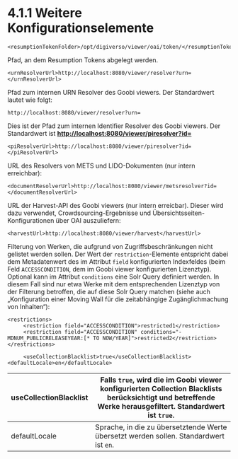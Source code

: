 # 4.1.1 Weitere Konfigurationselemente

```text
<resumptionTokenFolder>/opt/digiverso/viewer/oai/token/</resumptionTokenFolder>
```

Pfad, an dem Resumption Tokens abgelegt werden.  


```text
<urnResolverUrl>http://localhost:8080/viewer/resolver?urn=</urnResolverUrl>
```

Pfad zum internen URN Resolver des Goobi viewers. Der Standardwert lautet wie folgt:   


```text
http://localhost:8080/viewer/resolver?urn=
```

Dies ist der Pfad zum internen Identifier Resolver des Goobi viewers. Der Standardwert ist [**http://localhost:8080/viewer/piresolver?id=**](http://localhost:8080/viewer/piresolver?id=**.**********)  


```text
<piResolverUrl>http://localhost:8080/viewer/piresolver?id=</piResolverUrl>
```

URL des Resolvers von METS und LIDO-Dokumenten \(nur intern erreichbar\):  


```text
<documentResolverUrl>http://localhost:8080/viewer/metsresolver?id=</documentResolverUrl>
```

URL der Harvest-API des Goobi viewers \(nur intern erreicbar\). Dieser wird dazu verwendet, Crowdsourcing-Ergebnisse und Übersichtsseiten-Konfigurationen über OAI auszuliefern:  


```text
<harvestUrl>http://localhost:8080/viewer/harvest</harvestUrl>
```

Filterung von Werken, die aufgrund von Zugriffsbeschränkungen nicht gelistet werden sollen. Der Wert der `restriction`-Elemente entspricht dabei dem Metadatenwert des im Attribut `field` konfigurierten Indexfeldes \(beim Feld `ACCESSCONDITION`, dem im Goobi viewer konfigurierten Lizenztyp\). Optional kann im Attribut `conditions` eine Solr Query definiert werden. In diesem Fall sind nur etwa Werke mit dem entsprechenden Lizenztyp von der Filterung betroffen, die auf diese Solr Query matchen \(siehe auch „Konfiguration einer Moving Wall für die zeitabhängige Zugänglichmachung von Inhalten“\):

```markup
<restrictions>
     <restriction field="ACCESSCONDITION">restricted1</restriction>
     <restriction field="ACCESSCONDITION" conditions="-MDNUM_PUBLICRELEASEYEAR:[* TO NOW/YEAR]">restricted2</restriction>
</restrictions>
```

```text
     <useCollectionBlacklist>true</useCollectionBlacklist>
<defaultLocale>en</defaultLocale>
```



| useCollectionBlacklist | Falls `true`, wird die im Goobi viewer konfigurierten Collection Blacklists berücksichtigt und betreffende Werke herausgefiltert. Standardwert ist `true`. |
| --- | --- |
| defaultLocale | Sprache, in die zu übersetztende Werte übersetzt werden sollen. Standardwert ist `en`.  |

